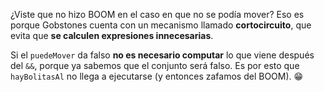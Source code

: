 ¿Viste que no hizo BOOM en el caso en que no se podía mover? Eso es porque Gobstones cuenta con un mecanismo llamado **cortocircuito**, que evita que **se calculen expresiones innecesarias**. 

Si el `puedeMover` da falso **no es necesario computar** lo que viene después del `&&`, porque ya sabemos que el conjunto será falso. Es por esto que `hayBolitasAl` no llega a ejecutarse (y entonces zafamos del BOOM). :grin: